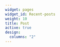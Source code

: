 ```yaml
---
widget: pages
widget_id: Recent-posts
weight: 10
title: Post
active: true
design:
  columns: "2"
---
```

